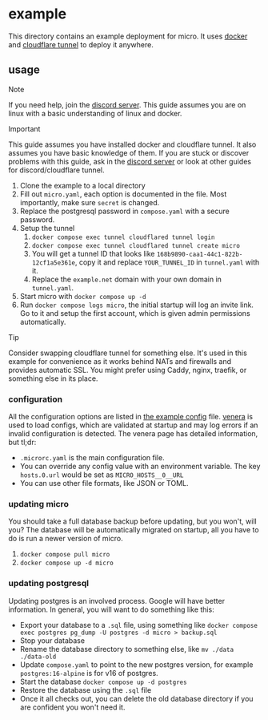 # example

This directory contains an example deployment for micro.
It uses [docker](https://docker.com) and [cloudflare tunnel](https://developers.cloudflare.com/cloudflare-one/connections/connect-networks/get-started/) to deploy it anywhere.

## usage

> [!NOTE]
> If you need help, join the [discord server](https://discord.gg/VDMX6VQRZm). This guide assumes you are on linux with a basic understanding of linux and docker.

> [!IMPORTANT]
> This guide assumes you have installed docker and cloudflare tunnel. It also assumes you have basic knowledge of them. 
> If you are stuck or discover problems with this guide, ask in the [discord server](https://discord.gg/VDMX6VQRZm) or look at other guides for discord/cloudflare tunnel.

1. Clone the example to a local directory
2. Fill out `micro.yaml`, each option is documented in the file. Most importantly, make sure `secret` is changed.
3. Replace the postgresql password in `compose.yaml` with a secure password.
4. Setup the tunnel
   1. `docker compose exec tunnel cloudflared tunnel login`
   2. `docker compose exec tunnel cloudflared tunnel create micro`
   3. You will get a tunnel ID that looks like `168b9890-caa1-44c1-822b-12cf1a5e361e`, copy it and replace `YOUR_TUNNEL_ID` in `tunnel.yaml` with it.
   4. Replace the `example.net` domain with your own domain in `tunnel.yaml`. 
5. Start micro with `docker compose up -d`
6. Run `docker compose logs micro`, the initial startup will log an invite link. Go to it and setup the first account, which is given admin permissions automatically.

> [!TIP]
> Consider swapping cloudflare tunnel for something else. It's used in this example for convenience as it works behind NATs and firewalls and provides automatic SSL. You might prefer using Caddy, nginx, traefik, or something else in its place.

### configuration

All the configuration options are listed in [the example config](./micro.yaml) file. [venera](https://github.com/sylv/venera) is used to load configs, which are validated at startup and may log errors if an invalid configuration is detected. The venera page has detailed information, but tl;dr:

- `.microrc.yaml` is the main configuration file.
- You can override any config value with an environment variable. The key `hosts.0.url` would be set as `MICRO_HOSTS__0__URL`
- You can use other file formats, like JSON or TOML.

### updating micro

You should take a full database backup before updating, but you won't, will you?
The database will be automatically migrated on startup, all you have to do is run a newer version of micro.

1. `docker compose pull micro`
2. `docker compose up -d micro`

### updating postgresql

Updating postgres is an involved process. Google will have better information. In general, you will want to do something like this:

- Export your database to a `.sql` file, using something like `docker compose exec postgres pg_dump -U postgres -d micro > backup.sql`
- Stop your database
- Rename the database directory to something else, like `mv ./data ./data-old`
- Update `compose.yaml` to point to the new postgres version, for example `postgres:16-alpine` is for v16 of postgres.
- Start the database `docker compose up -d postgres`
- Restore the database using the `.sql` file
- Once it all checks out, you can delete the old database directory if you are confident you won't need it.